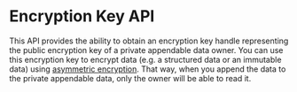 # Encryption Key API

This API provides the ability to obtain an encryption key handle representing the public encryption key of a private appendable data owner. You can use this encryption key to encrypt data (e.g. a structured data or an immutable data) using [asymmetric encryption](/low-level-api/cipher-options). That way, when you append the data to the private appendable data, only the owner will be able to read it.
